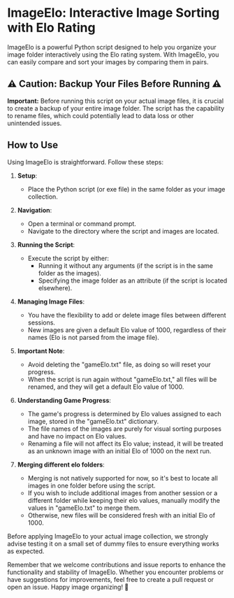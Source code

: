 # ImageElo: Interactive Image Sorting with Elo Rating

ImageElo is a powerful Python script designed to help you organize your image folder interactively using the Elo rating system. With ImageElo, you can easily compare and sort your images by comparing them in pairs.

## ⚠️ Caution: Backup Your Files Before Running ⚠️

**Important:** Before running this script on your actual image files, it is crucial to create a backup of your entire image folder. The script has the capability to rename files, which could potentially lead to data loss or other unintended issues.

## How to Use

Using ImageElo is straightforward. Follow these steps:

1. **Setup**:
   - Place the Python script (or exe file) in the same folder as your image collection.

2. **Navigation**:
   - Open a terminal or command prompt.
   - Navigate to the directory where the script and images are located.

3. **Running the Script**:
   - Execute the script by either:
     - Running it without any arguments (if the script is in the same folder as the images).
     - Specifying the image folder as an attribute (if the script is located elsewhere).

4. **Managing Image Files**:
   - You have the flexibility to add or delete image files between different sessions.
   - New images are given a default Elo value of 1000, regardless of their names (Elo is not parsed from the image file).

5. **Important Note**:
   - Avoid deleting the "gameElo.txt" file, as doing so will reset your progress.
   - When the script is run again without "gameElo.txt," all files will be renamed, and they will get a default Elo value of 1000.

6. **Understanding Game Progress**:
   - The game's progress is determined by Elo values assigned to each image, stored in the "gameElo.txt" dictionary.
   - The file names of the images are purely for visual sorting purposes and have no impact on Elo values.
   - Renaming a file will not affect its Elo value; instead, it will be treated as an unknown image with an initial Elo of 1000 on the next run.

7. **Merging different elo folders**:
   - Merging is not natively supported for now, so it's best to locate all images in one folder before using the script.
   - If you wish to include additional images from another session or a different folder while keeping their elo values, manually modify the values in "gameElo.txt" to merge them.
   - Otherwise, new files will be considered fresh with an initial Elo of 1000. 

Before applying ImageElo to your actual image collection, we strongly advise testing it on a small set of dummy files to ensure everything works as expected.

Remember that we welcome contributions and issue reports to enhance the functionality and stability of ImageElo. Whether you encounter problems or have suggestions for improvements, feel free to create a pull request or open an issue. Happy image organizing! 📸
